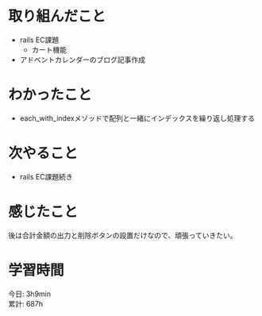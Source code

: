 # 取り組んだこと       
- rails EC課題
  - カート機能
- アドベントカレンダーのブログ記事作成      
# わかったこと  
- each_with_indexメソッドで配列と一緒にインデックスを繰り返し処理する
# 次やること  
- rails EC課題続き
# 感じたこと  
後は合計金額の出力と削除ボタンの設置だけなので、頑張っていきたい。
# 学習時間  
今日: 3h9min                 
累計: 687h                      
